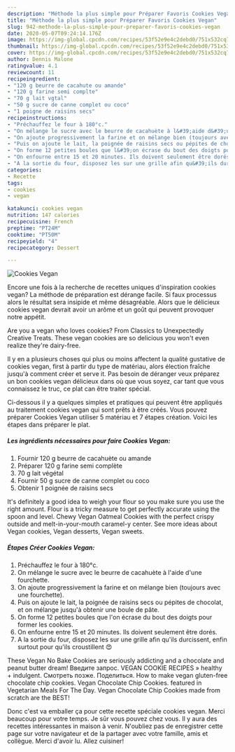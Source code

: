 ```yaml
---
description: "Méthode la plus simple pour Préparer Favoris Cookies Vegan"
title: "Méthode la plus simple pour Préparer Favoris Cookies Vegan"
slug: 942-methode-la-plus-simple-pour-preparer-favoris-cookies-vegan
date: 2020-05-07T09:24:14.176Z
image: https://img-global.cpcdn.com/recipes/53f52e9e4c2debd0/751x532cq70/cookies-vegan-photo-principale-de-la-recette.jpg
thumbnail: https://img-global.cpcdn.com/recipes/53f52e9e4c2debd0/751x532cq70/cookies-vegan-photo-principale-de-la-recette.jpg
cover: https://img-global.cpcdn.com/recipes/53f52e9e4c2debd0/751x532cq70/cookies-vegan-photo-principale-de-la-recette.jpg
author: Dennis Malone
ratingvalue: 4.1
reviewcount: 11
recipeingredient:
- "120 g beurre de cacahute ou amande"
- "120 g farine semi complte"
- "70 g lait vgtal"
- "50 g sucre de canne complet ou coco"
- "1 poigne de raisins secs"
recipeinstructions:
- "Préchauffez le four à 180°c."
- "On mélange le sucre avec le beurre de cacahuète à l&#39;aide d&#39;une fourchette."
- "On ajoute progressivement la farine et on mélange bien (toujours avec une fourchette)."
- "Puis on ajoute le lait, la poignée de raisins secs ou pépites de chocolat, et on mélange jusqu&#39;à obtenir une boule de pâte."
- "On forme 12 petites boules que l&#39;on écrase du bout des doigts pour former les cookies."
- "On enfourne entre 15 et 20 minutes. Ils doivent seulement être dorés."
- "A la sortie du four, disposez les sur une grille afin qu&#39;ils durcissent, enfin surtout pour qu&#39;ils croustillent 😍"
categories:
- Recette
tags:
- cookies
- vegan

katakunci: cookies vegan 
nutrition: 147 calories
recipecuisine: French
preptime: "PT24M"
cooktime: "PT50M"
recipeyield: "4"
recipecategory: Dessert

---
```



![Cookies Vegan](https://img-global.cpcdn.com/recipes/53f52e9e4c2debd0/751x532cq70/cookies-vegan-photo-principale-de-la-recette.jpg)

Encore une fois à la recherche de recettes uniques d'inspiration cookies vegan? La méthode de préparation est dérange facile. Si faux processus alors le résultat sera insipide et même désagréable. Alors que le délicieux cookies vegan devrait avoir un arôme et un goût qui peuvent provoquer notre appétit.

Are you a vegan who loves cookies? From Classics to Unexpectedly Creative Treats. These vegan cookies are so delicious you won&#39;t even realize they&#39;re dairy-free.

Il y en a plusieurs choses qui plus ou moins affectent la qualité gustative de cookies vegan, first à partir du type de matériau, alors élection fraîche jusqu'à comment créer et serve it. Pas besoin de déranger veux préparez un bon cookies vegan délicieux dans où que vous soyez, car tant que vous connaissez le truc, ce plat can être traiter spécial.


Ci-dessous il y a quelques simples et pratiques qui peuvent être appliqués au traitement cookies vegan qui sont prêts à être créés. Vous pouvez préparer Cookies Vegan utiliser 5 matériau et 7 étapes création. Voici les étapes dans préparer le plat.

<!--inarticleads1-->

##### Les ingrédients nécessaires pour faire Cookies Vegan:

1. Fournir 120 g beurre de cacahuète ou amande
1. Préparer 120 g farine semi complète
1.  70 g lait végétal
1. Fournir 50 g sucre de canne complet ou coco
1. Obtenir 1 poignée de raisins secs


It&#39;s definitely a good idea to weigh your flour so you make sure you use the right amount. Flour is a tricky measure to get perfectly accurate using the spoon and level. Chewy Vegan Oatmeal Cookies with the perfect crispy outside and melt-in-your-mouth caramel-y center. See more ideas about Vegan cookies, Vegan desserts, Vegan sweets. 

<!--inarticleads2-->

##### Étapes Créer Cookies Vegan:

1. Préchauffez le four à 180°c.
1. On mélange le sucre avec le beurre de cacahuète à l&#39;aide d&#39;une fourchette.
1. On ajoute progressivement la farine et on mélange bien (toujours avec une fourchette).
1. Puis on ajoute le lait, la poignée de raisins secs ou pépites de chocolat, et on mélange jusqu&#39;à obtenir une boule de pâte.
1. On forme 12 petites boules que l&#39;on écrase du bout des doigts pour former les cookies.
1. On enfourne entre 15 et 20 minutes. Ils doivent seulement être dorés.
1. A la sortie du four, disposez les sur une grille afin qu&#39;ils durcissent, enfin surtout pour qu&#39;ils croustillent 😍


These Vegan No Bake Cookies are seriously addicting and a chocolate and peanut butter dream! Введите запрос. VEGAN COOKIE RECIPES » healthy + indulgent. Смотреть позже. Поделиться. How to make vegan gluten-free chocolate chip cookies. Vegan Chocolate Chip Cookies. featured in Vegetarian Meals For The Day. Vegan Chocolate Chip Cookies made from scratch are the BEST! 


Donc c'est va emballer ça pour cette recette spéciale cookies vegan. Merci beaucoup pour votre temps. Je sûr vous pouvez chez vous. Il y aura des recettes  intéressantes in maison à venir. N'oubliez pas de enregistrer cette page sur votre navigateur et de la partager avec votre famille, amis et collègue. Merci d'avoir lu. Allez cuisiner!
